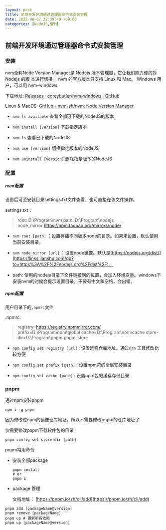 ```yaml
---
layout: post
title: 前端开发环境通过管理器命令式安装管理
date: 2022-06-07 22:39:40 +08:00
categories: [NodeJS,NPM]
---
```


## 前端开发环境通过管理器命令式安装管理

### 安装

nvm全称Node Version Manager是 Nodejs 版本管理器，它让我们能方便的对 Nodejs 的版 本进行切换。 nvm 的官方版本只支持 Linux 和 Mac。 Windows 用户，可以用 nvm-windows

下载地址: [Releases · coreybutler/nvm-windows · GitHub](https://github.com/coreybutler/nvm-windows/releases)

Linux & MacOS: [GitHub - nvm-sh/nvm: Node Version Manager](https://github.com/nvm-sh/nvm)

- `nvm ls available` 查看全部可下载的NodeJS的版本

- `nvm install [version]` 下载指定版本

- `nvm ls` 查看已下载的NodeJS

- `nvm use [version]` 切换指定版本的NodeJS

- `nvm uninstall [version]` 删除指定版本的NodeJS


### 配置

##### nvm配置

设置后可至安装目录settings.txt文件查看，也可直接在该文件操作。

settings.txt：

> root: D:\Program\nvm
> path: D:\Program\nodejs
> node_mirror:https://npm.taobao.org/mirrors/node/

- `nvm root [path]` ：设置存储不同版本node的目录。如果未设置，默认使用当前安装目录。

- `nvm node_mirror [url]` ：设置node镜像。默认是[https://nodejs.org/dist/](https://links.jianshu.com/go?to=https%3A%2F%2Fnodejs.org%2Fdist%2F)。

- path: 使用的nodejs目录下文件链接到的位置，会加入环境变量。windows下安装nvm的时候会提示设置目录，不要有中文和空格，会出错。


##### npm配置

用户目录下的`.npmrc`文件

.npmrc:

> registry=https://registry.npmmirror.com/
> prefix=D:\Program\npm\global
> cache=D:\Program\npm\cache
> store-dir=D:\Program\pnpm\.pnpm-store

- `npm config set registry [url]` : 设置远程仓库地址。通过`nrm` 工具修改比较方便

- `npm config set prefix [path]` : 设置npm包的全局安装目录

- `npm config set cache [path]` : 设置npm包的缓存存储目录


### pnpm

通过npm安装pnpm

```shell
npm i -g pnpm
```

因为修改过npm的镜像仓库地址，所以不需要修改pnpm的仓库地址了

仅需要修改pnpm下载软件包的目录

```shell
pnpm config set store-dir [path]
```

pnpm常用命令

- 安装全部package

  ```shell
  pnpm install
  # or
  pnpm i
  ```

- package 管理

  文档地址： [https://pnpm.io/zh/cli/add](https://pnpm.io/zh/cli/add)


```shell
pnpm add [packageName@version]
pnpm remove [packageName]
pnpm up # 更新所有依赖
pnpm up [packageName@version]
```

